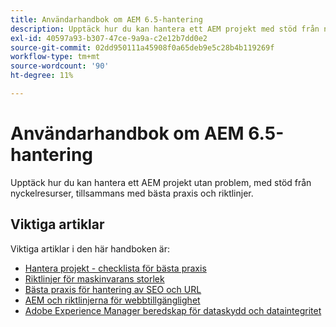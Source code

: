 ```yaml
---
title: Användarhandbok om AEM 6.5-hantering
description: Upptäck hur du kan hantera ett AEM projekt med stöd från nyckelresurser och en omfattande samling AEM 6.5 användarhandböcker.
exl-id: 40597a93-b307-47ce-9a9a-c2e12b7dd0e2
source-git-commit: 02dd950111a45908f0a65deb9e5c28b4b119269f
workflow-type: tm+mt
source-wordcount: '90'
ht-degree: 11%

---
```


# Användarhandbok om AEM 6.5-hantering

Upptäck hur du kan hantera ett AEM projekt utan problem, med stöd från nyckelresurser, tillsammans med bästa praxis och riktlinjer.

## Viktiga artiklar

Viktiga artiklar i den här handboken är:

* [Hantera projekt - checklista för bästa praxis](/help/managing/best-practices.md)
* [Riktlinjer för maskinvarans storlek](/help/managing/hardware-sizing-guidelines.md)
* [Bästa praxis för hantering av SEO och URL](/help/managing/seo-and-url-management.md)
* [AEM och riktlinjerna för webbtillgänglighet](/help/managing/web-accessibility.md)
* [Adobe Experience Manager beredskap för dataskydd och dataintegritet](/help/managing/data-protection-and-privacy.md)
